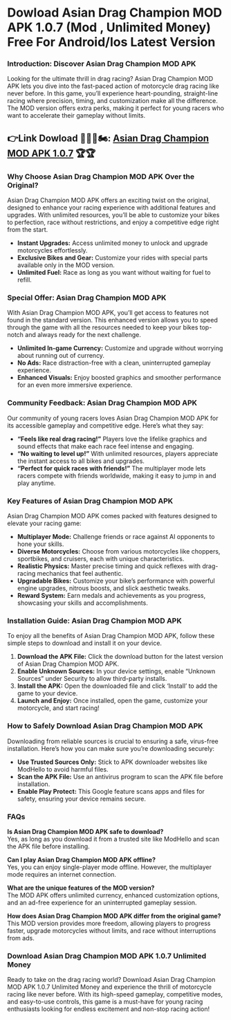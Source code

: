 # Dowload Asian Drag Champion MOD APK 1.0.7 (Mod , Unlimited Money) Free For Android/Ios Latest Version

### Introduction: Discover Asian Drag Champion MOD APK

Looking for the ultimate thrill in drag racing? Asian Drag Champion MOD APK lets you dive into the fast-paced action of motorcycle drag racing like never before. In this game, you’ll experience heart-pounding, straight-line racing where precision, timing, and customization make all the difference. The MOD version offers extra perks, making it perfect for young racers who want to accelerate their gameplay without limits.



## 👉Link Dowload 🧑🏻‍🦰🏍️: [Asian Drag Champion MOD APK 1.0.7](https://modhello.com/asian-drag-champion/) 🏆🏆
### Why Choose Asian Drag Champion MOD APK Over the Original?

Asian Drag Champion MOD APK offers an exciting twist on the original, designed to enhance your racing experience with additional features and upgrades. With unlimited resources, you’ll be able to customize your bikes to perfection, race without restrictions, and enjoy a competitive edge right from the start.

- **Instant Upgrades:** Access unlimited money to unlock and upgrade motorcycles effortlessly.
- **Exclusive Bikes and Gear:** Customize your rides with special parts available only in the MOD version.
- **Unlimited Fuel:** Race as long as you want without waiting for fuel to refill.

### Special Offer: Asian Drag Champion MOD APK

With Asian Drag Champion MOD APK, you’ll get access to features not found in the standard version. This enhanced version allows you to speed through the game with all the resources needed to keep your bikes top-notch and always ready for the next challenge.

- **Unlimited In-game Currency:** Customize and upgrade without worrying about running out of currency.
- **No Ads:** Race distraction-free with a clean, uninterrupted gameplay experience.
- **Enhanced Visuals:** Enjoy boosted graphics and smoother performance for an even more immersive experience.

### Community Feedback: Asian Drag Champion MOD APK

Our community of young racers loves Asian Drag Champion MOD APK for its accessible gameplay and competitive edge. Here’s what they say:

- **“Feels like real drag racing!”** Players love the lifelike graphics and sound effects that make each race feel intense and engaging.
- **“No waiting to level up!”** With unlimited resources, players appreciate the instant access to all bikes and upgrades.
- **“Perfect for quick races with friends!”** The multiplayer mode lets racers compete with friends worldwide, making it easy to jump in and play anytime.

### Key Features of Asian Drag Champion MOD APK

Asian Drag Champion MOD APK comes packed with features designed to elevate your racing game:

- **Multiplayer Mode:** Challenge friends or race against AI opponents to hone your skills.
- **Diverse Motorcycles:** Choose from various motorcycles like choppers, sportbikes, and cruisers, each with unique characteristics.
- **Realistic Physics:** Master precise timing and quick reflexes with drag-racing mechanics that feel authentic.
- **Upgradable Bikes:** Customize your bike’s performance with powerful engine upgrades, nitrous boosts, and slick aesthetic tweaks.
- **Reward System:** Earn medals and achievements as you progress, showcasing your skills and accomplishments.

### Installation Guide: Asian Drag Champion MOD APK

To enjoy all the benefits of Asian Drag Champion MOD APK, follow these simple steps to download and install it on your device.

1. **Download the APK File:** Click the download button for the latest version of Asian Drag Champion MOD APK.
2. **Enable Unknown Sources:** In your device settings, enable “Unknown Sources” under Security to allow third-party installs.
3. **Install the APK:** Open the downloaded file and click ‘Install’ to add the game to your device.
4. **Launch and Enjoy:** Once installed, open the game, customize your motorcycle, and start racing!

### How to Safely Download Asian Drag Champion MOD APK

Downloading from reliable sources is crucial to ensuring a safe, virus-free installation. Here’s how you can make sure you’re downloading securely:

- **Use Trusted Sources Only:** Stick to APK downloader websites like ModHello to avoid harmful files.
- **Scan the APK File:** Use an antivirus program to scan the APK file before installation.
- **Enable Play Protect:** This Google feature scans apps and files for safety, ensuring your device remains secure.

### FAQs

**Is Asian Drag Champion MOD APK safe to download?**  
Yes, as long as you download it from a trusted site like ModHello and scan the APK file before installing.

**Can I play Asian Drag Champion MOD APK offline?**  
Yes, you can enjoy single-player mode offline. However, the multiplayer mode requires an internet connection.

**What are the unique features of the MOD version?**  
The MOD APK offers unlimited currency, enhanced customization options, and an ad-free experience for an uninterrupted gameplay session.

**How does Asian Drag Champion MOD APK differ from the original game?**  
This MOD version provides more freedom, allowing players to progress faster, upgrade motorcycles without limits, and race without interruptions from ads.

### Download Asian Drag Champion MOD APK 1.0.7 Unlimited Money

Ready to take on the drag racing world? Download Asian Drag Champion MOD APK 1.0.7 Unlimited Money and experience the thrill of motorcycle racing like never before. With its high-speed gameplay, competitive modes, and easy-to-use controls, this game is a must-have for young racing enthusiasts looking for endless excitement and non-stop racing action!

